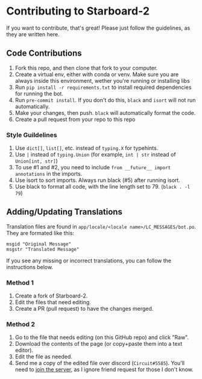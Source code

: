 # Contributing to Starboard-2

If you want to contribute, that's great! Please just follow the guidelines, as they are written here.

## Code Contributions
1.  Fork this repo, and then clone that fork to your computer.
2.  Create a virtual env, either with conda or venv. Make sure you are always inside this environment, wether you're running or installing libs
3.  Run `pip install -r requirements.txt` to install required dependencies for running the bot.
4.  Run `pre-commit install`. If you don't do this, `black` and `isort` will not run automatically.
5.  Make your changes, then push. `black` will automatically format the code.
6.  Create a pull request from your repo to this repo

### Style Guildelines
1.  Use `dict[]`, `list[]`, etc. instead of `typing.X` for typehints.
2.  Use `|` instead of `typing.Union` (for example, `int | str` instead of `Union[int, str]`)
3.  To use #1 and #2, you need to include `from __future__ import annotations` in the imports.
4.  Use isort to sort imports. Always run black (#5) after running isort.
5.  Use black to format all code, with the line length set to 79. (`black . -l 79`)

## Adding/Updating Translations
Translation files are found in `app/locale/<locale name>/LC_MESSAGES/bot.po`. They are formated like this:
```
msgid "Original Message"
msgstr "Translated Message"
```

If you see any missing or incorrect translations, you can follow the instructions below.

### Method 1
1.  Create a fork of Starboard-2.
2.  Edit the files that need editing.
3.  Create a PR (pull request) to have the changes merged.

### Method 2
1.  Go to the file that needs editing (on this GitHub repo) and click "Raw".
2.  Download the contents of the page (or copy+paste them into a text editor).
3.  Edit the file as needed.
4.  Send me a copy of the edited file over discord (`Circuit#5585`). You'll need to [join the server](https://discord.gg/3gK8mSA), as I ignore friend request for those I don't know.
